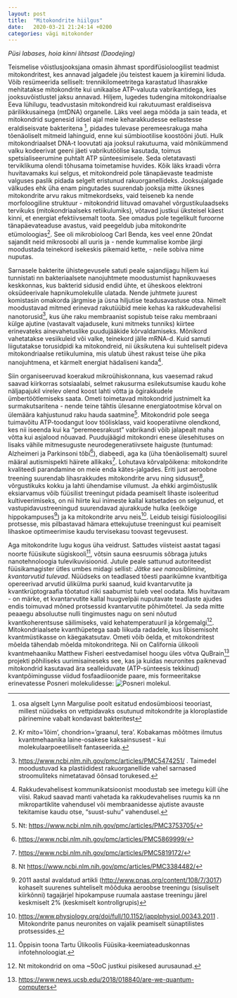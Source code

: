 ```yaml
---
layout: post
title:  "Mitokondrite hiilgus"
date:   2020-03-21 21:24:14 +0200
categories: vägi mitokonder
---
```

*Püsi labases, hoia kinni lihtsast (Daodejing)*

Teismelise võistlusjooksjana omasin ähmast spordifüsioloogilist teadmist mitokondritest, kes annavad
jalgadele jõu teistest kauem ja kiiremini liduda. Võib resümeerida selliselt: trennikilomeetritega
karastatud lihasrakke mehitatakse mitokondrite kui unikaalse ATP-valuuta vabrikantidega, kes
jooksuvõistlustel jaksu annavad.
Hiljem, lugedes tudengina mitokondriaalse Eeva lühilugu, teadvustasin mitokondreid kui rakutuumast
eraldiseisva pärilikkusainega (mtDNA) organelle. Läks veel aega mööda ja sain teada, et mitokondrid
sugenesid iidsel ajal meie keharakkudesse eellastesse eraldiseisvate bakteritena [^1], pidades tulevase
peremeesrakuga maha tõenäoliselt mitmeid lahinguid, enne kui sümbiootilise koostööni jõuti. Hulk
mitokondriaalset DNA-t loovutati aja jooksul rakutuuma, vaid mõnikümmend valku kodeerivat geeni jäeti
vabrikutöölise kasutada, toimus spetsialiseerumine puhtalt ATP sünteesimisele. Seda oletatavasti
terviklikuma olendi tõhusama toimetamise huvides.
Kõik läks kraadi võrra huvitavamaks kui selgus, et mitokondreid pole tänapäevaste teadmiste valguses
paslik pidada selgelt eristunud rakuorganellideks. Jooksujalgade välkudes ehk üha enam pingutades
suurendab jooksja mitte üksnes mitokondrite arvu rakus mitmekordseks, vaid teiseneb ka nende
morfoloogiline struktuur - mitokondrid liituvad omavahel võrgustikulaadseks tervikuks
(mitokondriaalseks retiikulumiks), võtavad justkui üksteisel käest kinni, et energiat efektiivsemalt toota.
See omadus pole tegelikult furoorne tänapäevateaduse avastus, vaid peegeldub juba mitokondrite
etümoloogias[^2]. See oli mikrobioloog Carl Benda, kes veel enne 20ndat sajandit neid mikrosoobi all uuris
ja - nende kummalise kombe järgi moodustada teinekord isekeskis pikemaid kette, - neile sobiva nime
nuputas.

Sarnasele bakterite ühistegevusele satuti peale sajandijagu hiljem kui tunnistati nn bakteriaalsete
nanojuhtmete moodustumist hapnikuvaeses keskkonnas, kus bakterid sidusid endid ühte, et üheskoos
elektroni oksüdeerivale hapnikumolekulile ulatada.
Nende juhtmete juurest komistasin omakorda järgmise ja üsna hiljutise teadusavastuse otsa. Nimelt
moodustavad mitmed erinevad rakutüübid meie kehas ka rakkudevahelisi nanotorusid[^3], kus ühe raku
membraanist sopistub teise raku membraani külge ajutine (vastavalt vajadusele, kuni mitmeks tunniks)
kiirtee erinevateks ainevahetuslike puudujääkide kõrvaldamiseks. Mõnikord vahetatakse vesiikuleid või
valke, teinekord jälle mRNA-d. Kuid samuti liigutatakse torusidpidi ka mitokondreid, nii üksikutena kui
suhteliselt pideva mitokondriaalse retiikulumina, mis ulatub ühest rakust teise ühe pika nanojuhtmena, et
kärmelt energiat hädaliseni kanda[^4].

Siin organiseeruvad koerakud mikroühiskonnana, kus vaesemad rakud saavad kiirkorras sotsiaalabi,
selmet rakusurma esilekutsumise kaudu kohe näljapajukil virelev olend koost lahti võtta ja õgirakkudele
ümbertöötlemiseks saata.
Ometi toimetavad mitokondrid justnimelt ka surmakutsaritena - nende teine tähtis ülesanne
energiatootmise kõrval on ülemäära kahjustunud raku hauda saatmine[^5]. Mitokondrid pole seega tuimavõitu ATP-toodangut loov töölisklass, vaid kooperatiivne olendkond, kes nii iseenda kui ka
“peremeesrakust” vabrikandi võib jalapealt maha võtta kui asjalood nõuavad. Puudujäägid mitokondri
enese ülesehituses on lisaks vähile mitmesuguste neurodegeneratiivsete haiguste (tuntumad: Alzheimeri
ja Parkinsoni tõbi[^6]), diabeedi, aga ka (üha tõenäolisemalt) suurel määral autismispekti häirete allikaks[^7].
Lohutava kõrvalpõikena: mitokondrite kvaliteedi parandamine on meie enda kätes-jalgades. Eriti just
aeroobne treening suurendab lihasrakkudes mitokondrite arvu ning sidusust[^8], võrgustikuks kokku ja lahti ühendamise vilumust. 
Ja ehkki argimõistuslik eksiarvamus võib füüsilist treeningut pidada peamiselt
lihaste isoleeritud kultiveerimiseks, on nii hiirte kui inimeste kallal katsetades on selgunud, et
vastupidavustreeningud suurendavad ajurakkude hulka (eelkõige hippokampuses[^9]) ja ka mitokondrite arvu neis[^10]. Leidub teisigi füsioloogilisi protsesse, mis pilbastavad hämara ettekujutuse treeningust kui peamiselt lihaskoe optimeerimise kaudu tervisekasu toovast tegevusest.

Aga mitokondrite lugu kogus üha veidrust. Sattudes viisteist aastat tagasi noorte füüsikute sügiskooli[^12],
võtsin sauna eesruumis sõbraga jutuks nanotehnoloogia tulevikuvisioonid. Jutule peale sattunud autoriteedist füüsikamagister ütles umbes midagi sellist: *Jätke see nanosiblimine, kvantarvutid tulevad*.
Nüüdseks on teadlased tõesti paarikümne kvantbitiga opereerivad arvutid ülikülma purki saanud, kuid kvantarvutite ja kvantkrüptograafia tõotatud riiki saabumist tuleb veel oodata. Mis huvitavam - on märke, et kvantarvutite kallal huugvelpäi nuputavate teadlaste ajudes endis toimuvad mõned protsessid kvantarvutite põhimõtetel. Ja seda mitte peaaegu absoluutse nulli tingimustes nagu on
seni nõutud kvantkoherentsuse säilimiseks, vaid kehatemperatuuril ja kõrgemalgi[^13]. Mitokondriaalsete kvanthüpetega saab liikuda radadele, kus libisemisoht kvantmüstikasse on käegakatsutav. Ometi võib öelda, et mitokondritest mõelda tähendab mõelda mitokondritega. Nii on California ülikooli kvantmehaaniku Matthew Fisheri eestvedamisel hoogu üles võtva QuBrain[^14] projekti põhiliseks uurimisaineseks see, kas ja kuidas neuronites paiknevad mitokondrid kasutavad ära sealleiduvate (ATP-sünteesis tekkinud) kvantpõimingusse viidud fosfaadiioonide paare, mis formeeritakse erinevatesse Posneri molekulidesse:
![Posneri molekul](https://d2r55xnwy6nx47.cloudfront.net/uploads/2016/11/QuantumBrain_2000.png).

[^1]: osa algselt Lynn Margulise poolt esitatud endosümbioosi teooriast, millest nüüdseks on vettpidavaks osutunud
mitokondrite ja kloroplastide pärinemine vabalt kondavast bakteritest

[^2]: Kr mito=’lõim’, chondrion=’graanul, tera’. Kobakamas mõõtmes ilmutus kvantmehaanika laine-osakese
kaksainsusest - kui molekulaarpoeetiliselt fantaseerida.

[^3]: <https://www.ncbi.nlm.nih.gov/pmc/articles/PMC5474251/> . Taimedel moodustuvad ka plastiididest rakuorganellide vahel sarnased stroomuliteks nimetatavad õõnsad torukesed.

[^4]: Rakkudevahelisest kommunikatsioonist moodustab see imetegu küll ühe viisi. Rakud saavad manti vahetada ka rakkudevahelises ruumis ka nn mikropartiklite vahendusel või membraanidesse ajutiste avauste tekitamise kaudu otse, “suust-suhu” vahendusel.

[^5]: Nt: <https://www.ncbi.nlm.nih.gov/pmc/articles/PMC3753705/>  

[^6]: <https://www.ncbi.nlm.nih.gov/pmc/articles/PMC5869999/>

[^7]: <https://www.ncbi.nlm.nih.gov/pmc/articles/PMC5819172/>

[^8]: Nt <https://www.ncbi.nlm.nih.gov/pmc/articles/PMC3384482/>

[^9]: 2011 aastal avaldatud artikli (<http://www.pnas.org/content/108/7/3017>) kohaselt suurenes suhteliselt mõõduka aeroobse treeningu (sisuliselt kiirkõnni) tagajärjel hipokampuse ruumala aastase treeningu järel keskmiselt 2% (keskmiselt kontrollgrupis)

[^10]: https://www.physiology.org/doi/full/10.1152/japplphysiol.00343.2011 . Mitokondrite panus neuronites on vajalik peamiselt sünaptilistes protsessides.

[^11]: Siin annan järgi kiusatusele järmiseks põgusaks kõrvalpõikeks müokiinide radadele. Esimest korda kuulsin neist aastal 2012 Ragnar Viiri suust, TEDxTartu-t kuulates (https://www.youtube.com/watch?v=gnD6ags_VA4 ). Liikvele läinud lihased hakkavad usinalt lobisema ehk vahetavad müokiinide näol teiste organitega ja kudedega vilkalt sõnumeid (vt nt: <https://www.sciencedirect.com/science/article/pii/S2213422014000705>) ja korraldavad kogu organismisisese elutegevuse ümber nii, et keha oleks oma ümbrusega võrdväärne, nagu ütleks kunagine kodumaine spordifilosoof Georg Hackenschmidt. Müokiinide tähenduslikkuse küsimusega tuleks tegelema sünnitada uusbiosemiootika alamharu - müosemiootika. 

[^12]: Õppisin toona Tartu Ülikoolis Füüsika-keemiateaduskonnas infotehnoloogiat.

[^13]: Nt mitokondrid on oma ~50oC justkui pisikesed aurusaunad.

[^14]: <https://www.news.ucsb.edu/2018/018840/are-we-quantum-computers>
